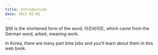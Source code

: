 ```yaml
---
title: Introduction
date: 2017-02-01
---
```


알바 is the shortened form of the word, 아르바이트, which came from the German word, arbeit, meaning work. 

In Korea, there are many part time jobs and you'll learn about them in this web book. 